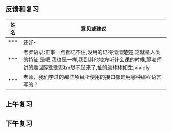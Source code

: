 ## 反馈和复习

| 姓名 | 意见或建议                                                   |
| ---- | ------------------------------------------------------------ |
| ***  | 还好~                                                        |
| ***  | 老罗语录:正事一点都记不住,没用的记得清清楚楚,这就是人类的特征,是吧.我也是一样,我到其他地方听什么课的时候,那老师讲的题回家想想都tm想不起来了,扯的淡栩栩如生,vividly |
| ***  | 老师，我们学过的那些项目所使用的接口都是用哪种编程语言写的？ |

## 上午复习

## 下午复习